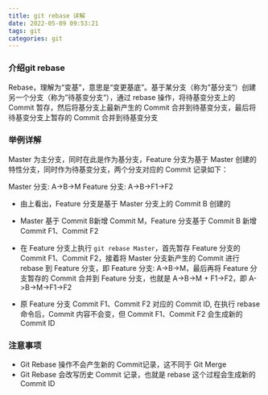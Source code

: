 ```yaml
---
title: git rebase 详解
date: 2022-05-09 09:53:21
tags: git
categories: git
---
```


### 介绍git rebase

Rebase，理解为“变基”，意思是“变更基底”。基于某分支（称为”基分支“）创建另一个分支（称为”待基变分支“），通过 rebase 操作，将待基变分支上的 Commit 暂存，然后将基分支上最新产生的 Commit
合并到待基变分支，最后将待基变分支上暂存的 Commit 合并到待基变分支

### 举例详解

Master 为主分支，同时在此是作为基分支，Feature 分支为基于 Master 创建的特性分支，同时作为待基变分支，两个分支对应的 Commit 记录如下：

Master 分支: A->B->M
Feature 分支: A->B->F1->F2

* 由上看出，Feature 分支是基于 Master 分支上的 Commit B 创建的

* Master 基于 Commit B新增 Commit M，Feature 分支基于 Commit B 新增 Commit F1、Commit F2

* 在 Feature 分支上执行 `git rebase Master`，首先暂存 Feature 分支的 Commit F1、Commit F2，接着将 Master 分支新产生的 Commit 进行 rebase 到 Feature
  分支，即 Feature 分支: A->B->M，最后再将 Feature 分支暂存的 Commit 合并到 Feature 分支，也就是 A->B->M + F1->F2，即 A->B->M->F1->F2

* 原 Feature 分支 Commit F1、Commit F2 对应的 Commit ID, 在执行 rebase 命令后，Commit 内容不会变，但 Commit F1、Commit F2 会生成新的 Commit ID

### 注意事项

* Git Rebase 操作不会产生新的 Commit记录，这不同于 Git Merge
* Git Rebase 会改写历史 Commit 记录，也就是 rebase 这个过程会生成新的 Commit ID
